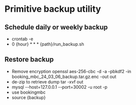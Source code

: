 # Primitive backup utility
## Schedule daily or weekly backup
* crontab -e
* 0 {hour} * * * {path}/run_backup.sh

## Restore backup
* Remove encryption openssl aes-256-cbc -d -a -pbkdf2 -in booking_mbc_24_03_06_backup.tar.gz.enc -out out
* de-zip to retrieve dump tar -xvf out
* mysql --host=127.0.0.1 --port=30002 -u root -p
* use bookingmbc
* source {backup}

